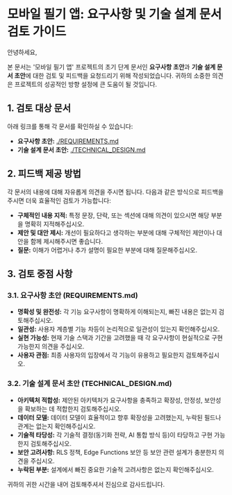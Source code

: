 # 모바일 필기 앱: 요구사항 및 기술 설계 문서 검토 가이드

안녕하세요,

본 문서는 '모바일 필기 앱' 프로젝트의 초기 단계 문서인 **요구사항 초안**과 **기술 설계 문서 초안**에 대한 검토 및 피드백을 요청드리기 위해 작성되었습니다. 귀하의 소중한 의견은 프로젝트의 성공적인 방향 설정에 큰 도움이 될 것입니다.

## 1. 검토 대상 문서

아래 링크를 통해 각 문서를 확인하실 수 있습니다:

*   **요구사항 초안:** [./REQUIREMENTS.md](./REQUIREMENTS.md)
*   **기술 설계 문서 초안:** [./TECHNICAL_DESIGN.md](./TECHNICAL_DESIGN.md)

## 2. 피드백 제공 방법

각 문서의 내용에 대해 자유롭게 의견을 주시면 됩니다. 다음과 같은 방식으로 피드백을 주시면 더욱 효율적인 검토가 가능합니다:

*   **구체적인 내용 지적:** 특정 문장, 단락, 또는 섹션에 대해 의견이 있으시면 해당 부분을 명확히 지적해주십시오.
*   **제안 및 대안 제시:** 개선이 필요하다고 생각하는 부분에 대해 구체적인 제안이나 대안을 함께 제시해주시면 좋습니다.
*   **질문:** 이해가 어렵거나 추가 설명이 필요한 부분에 대해 질문해주십시오.

## 3. 검토 중점 사항

### 3.1. 요구사항 초안 (REQUIREMENTS.md)

*   **명확성 및 완전성:** 각 기능 요구사항이 명확하게 이해되는지, 빠진 내용은 없는지 검토해주십시오.
*   **일관성:** 사용자 계층별 기능 차등이 논리적으로 일관성이 있는지 확인해주십시오.
*   **실현 가능성:** 현재 기술 스택과 기간을 고려했을 때 각 요구사항이 현실적으로 구현 가능한지 의견을 주십시오.
*   **사용자 관점:** 최종 사용자의 입장에서 각 기능이 유용하고 필요한지 검토해주십시오.

### 3.2. 기술 설계 문서 초안 (TECHNICAL_DESIGN.md)

*   **아키텍처 적합성:** 제안된 아키텍처가 요구사항을 충족하고 확장성, 안정성, 보안성을 확보하는 데 적합한지 검토해주십시오.
*   **데이터 모델:** 데이터 모델이 효율적이고 향후 확장성을 고려했는지, 누락된 필드나 관계는 없는지 확인해주십시오.
*   **기술적 타당성:** 각 기술적 결정(동기화 전략, AI 통합 방식 등)이 타당하고 구현 가능한지 검토해주십시오.
*   **보안 고려사항:** RLS 정책, Edge Functions 보안 등 보안 관련 설계가 충분한지 의견을 주십시오.
*   **누락된 부분:** 설계에서 빠진 중요한 기술적 고려사항은 없는지 확인해주십시오.

귀하의 귀한 시간을 내어 검토해주셔서 진심으로 감사드립니다.
